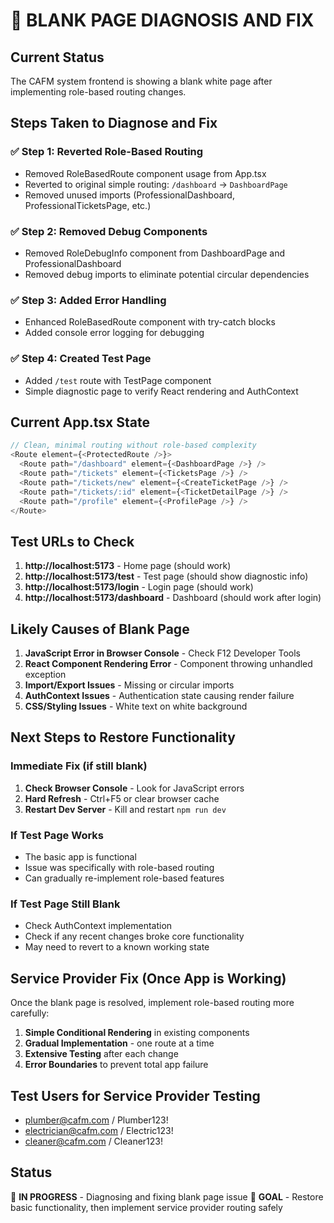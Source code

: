 # 🚨 BLANK PAGE DIAGNOSIS AND FIX

## Current Status
The CAFM system frontend is showing a blank white page after implementing role-based routing changes.

## Steps Taken to Diagnose and Fix

### ✅ Step 1: Reverted Role-Based Routing
- Removed RoleBasedRoute component usage from App.tsx
- Reverted to original simple routing: `/dashboard` → `DashboardPage`
- Removed unused imports (ProfessionalDashboard, ProfessionalTicketsPage, etc.)

### ✅ Step 2: Removed Debug Components
- Removed RoleDebugInfo component from DashboardPage and ProfessionalDashboard
- Removed debug imports to eliminate potential circular dependencies

### ✅ Step 3: Added Error Handling
- Enhanced RoleBasedRoute component with try-catch blocks
- Added console error logging for debugging

### ✅ Step 4: Created Test Page
- Added `/test` route with TestPage component
- Simple diagnostic page to verify React rendering and AuthContext

## Current App.tsx State
```typescript
// Clean, minimal routing without role-based complexity
<Route element={<ProtectedRoute />}>
  <Route path="/dashboard" element={<DashboardPage />} />
  <Route path="/tickets" element={<TicketsPage />} />
  <Route path="/tickets/new" element={<CreateTicketPage />} />
  <Route path="/tickets/:id" element={<TicketDetailPage />} />
  <Route path="/profile" element={<ProfilePage />} />
</Route>
```

## Test URLs to Check
1. **http://localhost:5173** - Home page (should work)
2. **http://localhost:5173/test** - Test page (should show diagnostic info)
3. **http://localhost:5173/login** - Login page (should work)
4. **http://localhost:5173/dashboard** - Dashboard (should work after login)

## Likely Causes of Blank Page
1. **JavaScript Error in Browser Console** - Check F12 Developer Tools
2. **React Component Rendering Error** - Component throwing unhandled exception
3. **Import/Export Issues** - Missing or circular imports
4. **AuthContext Issues** - Authentication state causing render failure
5. **CSS/Styling Issues** - White text on white background

## Next Steps to Restore Functionality

### Immediate Fix (if still blank)
1. **Check Browser Console** - Look for JavaScript errors
2. **Hard Refresh** - Ctrl+F5 or clear browser cache
3. **Restart Dev Server** - Kill and restart `npm run dev`

### If Test Page Works
- The basic app is functional
- Issue was specifically with role-based routing
- Can gradually re-implement role-based features

### If Test Page Still Blank
- Check AuthContext implementation
- Check if any recent changes broke core functionality
- May need to revert to a known working state

## Service Provider Fix (Once App is Working)
Once the blank page is resolved, implement role-based routing more carefully:

1. **Simple Conditional Rendering** in existing components
2. **Gradual Implementation** - one route at a time
3. **Extensive Testing** after each change
4. **Error Boundaries** to prevent total app failure

## Test Users for Service Provider Testing
- plumber@cafm.com / Plumber123!
- electrician@cafm.com / Electric123!
- cleaner@cafm.com / Cleaner123!

## Status
🔄 **IN PROGRESS** - Diagnosing and fixing blank page issue
🎯 **GOAL** - Restore basic functionality, then implement service provider routing safely

